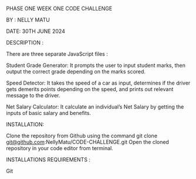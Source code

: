 PHASE ONE WEEK ONE CODE CHALLENGE

BY : NELLY MATU

DATE: 30TH JUNE 2024

DESCRIPTION :

 There are three separate JavaScript files :

Student Grade Generator: It prompts the user to input student marks, then output the correct grade depending on the marks scored.

Speed Detector: It takes the speed of a car as input, determines if the driver gets demerits points depending on the speed, and prints out relevant message to the driver.

Net Salary Calculator: It calculate an individual’s Net Salary by getting the inputs of basic salary and benefits.

INSTALLATION:

Clone the repository from Github using the command git clone git@github.com:NellyMatu/CODE-CHALLENGE.git 
Open the cloned repository in your code editor from terminal.

INSTALLATIONS REQUIREMENTS :

Git
